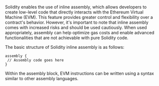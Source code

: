 Solidity enables the use of inline assembly, which allows developers to create low-level code that directly interacts with the Ethereum Virtual Machine (EVM). This feature provides greater control and flexibility over a contract's behavior. However, it's important to note that inline assembly comes with increased risks and should be used cautiously. When used appropriately, assembly can help optimize gas costs and enable advanced functionalities that are not achievable with pure Solidity code.

The basic structure of Solidity inline assembly is as follows:
```
assembly {
 // Assembly code goes here
}
```
Within the assembly block, EVM instructions can be written using a syntax similar to other assembly languages.